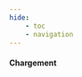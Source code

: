 ```yaml
---
hide:
    - toc
    - navigation
---
```


<link rel="stylesheet" href="../../backend/catalogue.css">

<body>
    <div id="iframe-div" style="display: none;">
        <iframe class="iframe-forge" src="../template" width="100%" height="100%" frameborder="0" loading="eager"></iframe>
    </div>
    <div id="container-loader">
        <div id="loader"></div>
        <h4>Chargement</h4>
    </div>
</body>











